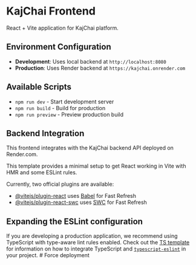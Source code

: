 # KajChai Frontend

React + Vite application for KajChai platform.

## Environment Configuration

- **Development**: Uses local backend at `http://localhost:8080`
- **Production**: Uses Render backend at `https://kajchai.onrender.com`

## Available Scripts

- `npm run dev` - Start development server
- `npm run build` - Build for production  
- `npm run preview` - Preview production build

## Backend Integration

This frontend integrates with the KajChai backend API deployed on Render.com.

This template provides a minimal setup to get React working in Vite with HMR and some ESLint rules.

Currently, two official plugins are available:

- [@vitejs/plugin-react](https://github.com/vitejs/vite-plugin-react/blob/main/packages/plugin-react) uses [Babel](https://babeljs.io/) for Fast Refresh
- [@vitejs/plugin-react-swc](https://github.com/vitejs/vite-plugin-react/blob/main/packages/plugin-react-swc) uses [SWC](https://swc.rs/) for Fast Refresh

## Expanding the ESLint configuration

If you are developing a production application, we recommend using TypeScript with type-aware lint rules enabled. Check out the [TS template](https://github.com/vitejs/vite/tree/main/packages/create-vite/template-react-ts) for information on how to integrate TypeScript and [`typescript-eslint`](https://typescript-eslint.io) in your project.
#   F o r c e   d e p l o y m e n t  
 